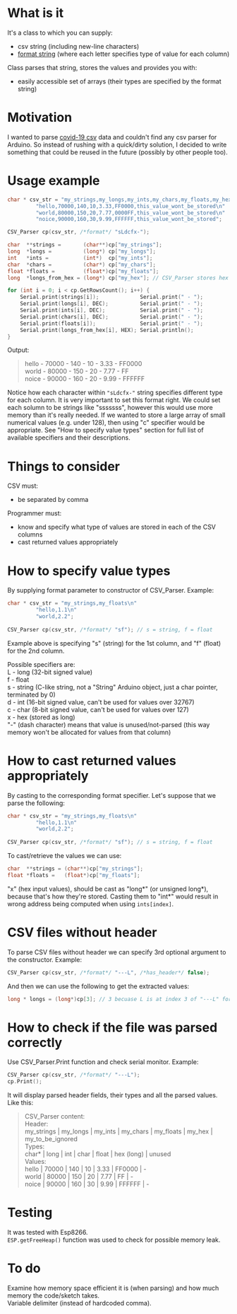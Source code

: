 # What is it
It's a class to which you can supply:  
- csv string (including new-line characters)  
- [format string](#how-to-specify-value-types) (where each letter specifies type of value for each column)  

Class parses that string, stores the values and provides you with:  
- easily accessible set of arrays (their types are specified by the format string)  


# Motivation
I wanted to parse [covid-19 csv](https://github.com/tomwhite/covid-19-uk-data) data and couldn't find any csv parser for Arduino. So instead of rushing with a quick/dirty solution, I decided to write something that could be reused in the future (possibly by other people too).  

# Usage example
```cpp
char * csv_str = "my_strings,my_longs,my_ints,my_chars,my_floats,my_hex,my_to_be_ignored\n"
		 "hello,70000,140,10,3.33,FF0000,this_value_wont_be_stored\n"
		 "world,80000,150,20,7.77,0000FF,this_value_wont_be_stored\n"
		 "noice,90000,160,30,9.99,FFFFFF,this_value_wont_be_stored";

CSV_Parser cp(csv_str, /*format*/ "sLdcfx-");

char  **strings =       (char**)cp["my_strings"];
long  *longs =          (long*) cp["my_longs"];
int   *ints =           (int*)  cp["my_ints"];
char  *chars =          (char*) cp["my_chars"];
float *floats =         (float*)cp["my_floats"];
long  *longs_from_hex = (long*) cp["my_hex"]; // CSV_Parser stores hex as longs (casting to int* would point to wrong address when ints[ind] is used)

for (int i = 0; i < cp.GetRowsCount(); i++) {
	Serial.print(strings[i]);             Serial.print(" - ");
	Serial.print(longs[i], DEC);          Serial.print(" - ");
	Serial.print(ints[i], DEC);           Serial.print(" - ");
	Serial.print(chars[i], DEC);          Serial.print(" - ");
	Serial.print(floats[i]);              Serial.print(" - ");
	Serial.print(longs_from_hex[i], HEX); Serial.println();
}
```

Output:  
> hello - 70000 - 140 - 10 - 3.33 - FF0000  
> world - 80000 - 150 - 20 - 7.77 - FF  
> noice - 90000 - 160 - 20 - 9.99 - FFFFFF   

Notice how each character within `"sLdcfx-"` string specifies different type for each column. It is very important to set this format right. 
We could set each solumn to be strings like "sssssss", however this would use more memory than it's really needed. If we wanted to store a large array of small numerical values (e.g. under 128), then using "c" specifier would be appropriate. See "How to specify value types" section for full list of available specifiers and their descriptions.  

# Things to consider  
CSV must:  
* be separated by comma  

Programmer must:  
* know and specify what type of values are stored in each of the CSV columns  
* cast returned values appropriately  
		  
# How to specify value types 
By supplying format parameter to constructor of CSV_Parser. Example:
```cpp
char * csv_str = "my_strings,my_floats\n"
		 "hello,1.1\n"
		 "world,2.2";
		 
CSV_Parser cp(csv_str, /*format*/ "sf"); // s = string, f = float
```

Example above is specifying "s" (string) for the 1st column, and "f" (float) for the 2nd column.   

Possible specifiers are:  
L - long (32-bit signed value)  
f - float  
s - string (C-like string, not a "String" Arduino object, just a char pointer, terminated by 0)  
d - int (16-bit signed value, can't be used for values over 32767)  
c - char (8-bit signed value, can't be used for values over 127)  
x - hex (stored as long)  
"-" (dash character) means that value is unused/not-parsed (this way memory won't be allocated for values from that column)  

# How to cast returned values appropriately
By casting to the corresponding format specifier. Let's suppose that we parse the following:  
```cpp
char * csv_str = "my_strings,my_floats\n"
		 "hello,1.1\n"
		 "world,2.2";
		 
CSV_Parser cp(csv_str, /*format*/ "sf"); // s = string, f = float
```

To cast/retrieve the values we can use:  
```cpp
char  **strings = (char**)cp["my_strings"];
float *floats =   (float*)cp["my_floats"];
```

"x" (hex input values), should be cast as "long*" (or unsigned long*), because that's how they're stored. Casting them to "int*" would result in wrong address being computed when using `ints[index]`.  
  
  
# CSV files without header
To parse CSV files without header we can specify 3rd optional argument to the constructor. Example:  
```cpp
CSV_Parser cp(csv_str, /*format*/ "---L", /*has_header*/ false);
```

And then we can use the following to get the extracted values:  
```cpp
long * longs = (long*)cp[3]; // 3 becuase L is at index 3 of "---L" format string
```

# How to check if the file was parsed correctly
Use CSV_Parser.Print function and check serial monitor. Example:  
```cpp
CSV_Parser cp(csv_str, /*format*/ "---L");
cp.Print();
```

It will display parsed header fields, their types and all the parsed values. Like this:  
> CSV_Parser content:  
>   Header:  
>      my_strings | my_longs | my_ints | my_chars | my_floats | my_hex | my_to_be_ignored  
>   Types:  
>      char* | long | int | char | float | hex (long) | unused  
>   Values:  
>      hello | 70000 | 140 | 10 | 3.33 | FF0000 | -   
>      world | 80000 | 150 | 20 | 7.77 | FF | -  
>      noice | 90000 | 160 | 30 | 9.99 | FFFFFF | -  

  
# Testing
It was tested with Esp8266.  
`ESP.getFreeHeap()` function was used to check for possible memory leak. 

# To do
Examine how memory space efficient it is (when parsing) and how much memory the code/sketch takes.   
Variable delimiter (instead of hardcoded comma).  


